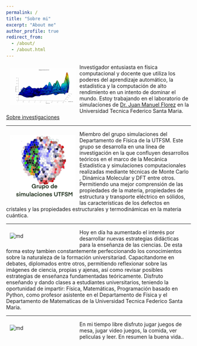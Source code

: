 ```yaml
---
permalink: /
title: "Sobre mi"
excerpt: "About me"
author_profile: true
redirect_from: 
  - /about/
  - /about.html
---
```



<img src="/images/montecarlo.gif" alt="md" width="180px" align="left" style="padding:10px;"> Investigador entusiasta en física computacional y docente que utiliza los poderes del aprendizaje automático, la estadística y la computación de alto rendimiento en un intento de dominar el mundo. Estoy trabajando en el laboratorio de simulaciones de [Dr. Juan Manuel Florez](https://fisica.usm.cl/) en la Universidad Tecnica Federico Santa Maria. [Sobre investigaciones](/research/)


---


<img src="/images/grupo.jpg" alt="md" width="180px" align="left" style="padding:10px;"> Miembro del grupo simulaciones del Departamento de Física de la UTFSM. Este grupo se desarrolla en una línea de investigación en la que confluyen desarrollos teóricos en el marco de la Mecánica Estadística y simulaciones computacionales realizadas mediante técnicas de Monte Carlo , Dinámica Molecular y DFT entre otros. Permitiendo una mejor comprensión de las propiedades de la materia, propiedades de estructura y transporte eléctrico en sólidos, las características de los defectos en cristales y las propiedades estructurales y termodinámicas en la materia cuántica.


---


<img src="/images/light.png" alt="md" width="180px" align="left" style="padding:10px;"> Hoy en día ha aumentado el interés por desarrollar nuevas estrategias didácticas para la enseñanza de las ciencias. De esta forma estoy tambien constantemente perfeccionando los conocimientos sobre la naturaleza de la formación universitariad. Capacitandome en  debates, diplomados entre otros, permitiendo reflexionar sobre las imágenes de ciencia, propias y ajenas, así como revisar posibles estrategias de enseñanza fundamentadas teóricamente. Disfruto enseñando y dando clases a estudiantes universitarios, teniendo la oportunidad de impartir: Física, Matemáticas, Programación basado en Python, como profesor asistente en el Departamento de Física y el Departamento de Matematicas de la Universidad Tecnica Federico Santa Maria.


---


<img src="/images/beach.jpg" alt="md" width="180px" align="left" style="padding:10px;"> En mi tiempo libre disfruto jugar juegos de mesa, jugar video juegos, la comida, ver peliculas y leer. En resumen la buena vida..

